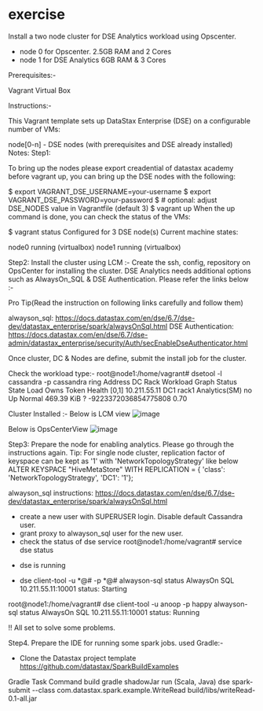 # exercise
Install a two node cluster for DSE Analytics workload using Opscenter.
   - node 0 for Opscenter. 2.5GB RAM and 2 Cores
   - node 1 for DSE Analytics 6GB RAM & 3 Cores
   

Prerequisites:-

Vagrant
Virtual Box

Instructions:-

This Vagrant template sets up DataStax Enterprise (DSE) on a configurable number of VMs:

node[0-n] - DSE nodes (with prerequisites and DSE already installed)
Notes:
Step1:

To bring up the nodes please export creadential of datastax academy before vagrant up, you can bring up the DSE nodes with the following:

$ export VAGRANT_DSE_USERNAME=your-username
$ export VAGRANT_DSE_PASSWORD=your-password
$ # optional: adjust DSE_NODES value in Vagrantfile (default 3)
$ vagrant up
When the up command is done, you can check the status of the VMs:

$ vagrant status
Configured for 3 DSE node(s)
Current machine states:

node0           running (virtualbox)
node1           running (virtualbox)

Step2: Install the cluster using LCM :-
Create the ssh, config, repository on OpsCenter for installing the cluster.
DSE Analytics needs additional options such as AlwaysOn_SQL & DSE Authentication. Please refer the links below :-

Pro Tip(Read the instruction on following links carefully and follow them)

alwayson_sql: https://docs.datastax.com/en/dse/6.7/dse-dev/datastax_enterprise/spark/alwaysOnSql.html
DSE Authentication: https://docs.datastax.com/en/dse/6.7/dse-admin/datastax_enterprise/security/Auth/secEnableDseAuthenticator.html

Once cluster, DC & Nodes are define, submit the install job for the cluster. 

Check the workload type:-
root@node1:/home/vagrant# dsetool -l cassandra -p cassandra ring 
Address          DC                   Rack         Workload             Graph  Status  State    Load             Owns                 Token                                        Health [0,1] 
10.211.55.11     DC1                  rack1        Analytics(SM)        no     Up      Normal   469.39 KiB       ?                    -9223372036854775808                         0.70         


Cluster Installed :- 
Below is LCM view
![image](https://user-images.githubusercontent.com/50682370/57921809-e6c0c800-7863-11e9-9fb9-e7b313fa8ddc.png)

Below is OpsCenterView 
![image](https://user-images.githubusercontent.com/50682370/57921982-46b76e80-7864-11e9-89ed-6331bdde53a3.png)

Step3: Prepare the node for enabling analytics. 
Please go through the instructions again. 
Tip: For single node cluster, replication factor of keyspace can be kept as '1' with 'NetworkTopologyStrategy' like below
 ALTER KEYSPACE "HiveMetaStore"
   WITH REPLICATION = {
   'class': 'NetworkTopologyStrategy', 
   'DC1': '1'};
   
alwayson_sql instructions: https://docs.datastax.com/en/dse/6.7/dse-dev/datastax_enterprise/spark/alwaysOnSql.html

- create a new user with SUPERUSER login. Disable default Cassandra user.
- grant proxy to alwayson_sql user for the new user. 
- check the status of dse service 
root@node1:/home/vagrant# service dse status
 * dse is running
- dse client-tool -u *@# -p *@# alwayson-sql status
AlwaysOn SQL 10.211.55.11:10001 status: Starting

root@node1:/home/vagrant# dse client-tool -u anoop -p happy alwayson-sql status
AlwaysOn SQL 10.211.55.11:10001 status: Running

!! All set to solve some problems. 

Step4. Prepare the IDE for running some spark jobs.
used Gradle:-
- Clone the Datastax project template 
https://github.com/datastax/SparkBuildExamples

Gradle
Task	Command
build	gradle shadowJar
run (Scala, Java)	dse spark-submit --class com.datastax.spark.example.WriteRead build/libs/writeRead-0.1-all.jar











